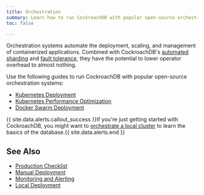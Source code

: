 ```yaml
---
title: Orchestration
summary: Learn how to run CockroachDB with popular open-source orchestration systems.
toc: false

---
```


Orchestration systems automate the deployment, scaling, and management of containerized applications. Combined with CockroachDB's [automated sharding](frequently-asked-questions.html#how-does-cockroachdb-scale) and [fault tolerance](frequently-asked-questions.html#how-does-cockroachdb-survive-failures), they have the potential to lower operator overhead to almost nothing.

Use the following guides to run CockroachDB with popular open-source orchestration systems:

- [Kubernetes Deployment](orchestrate-cockroachdb-with-kubernetes.html)
- [Kubernetes Performance Optimization](kubernetes-performance.html)
- [Docker Swarm Deployment](orchestrate-cockroachdb-with-docker-swarm.html)

{{ site.data.alerts.callout_success }}If you're just getting started with CockroachDB, you might want to <a href="orchestrate-a-local-cluster-with-kubernetes-insecure.html">orchestrate a local cluster</a> to learn the basics of the database.{{ site.data.alerts.end }}

## See Also

- [Production Checklist](recommended-production-settings.html)
- [Manual Deployment](manual-deployment.html)
- [Monitoring and Alerting](monitoring-and-alerting.html)
- [Local Deployment](start-a-local-cluster.html)
